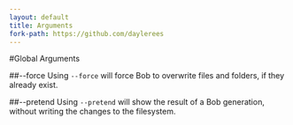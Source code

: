 ```yaml
---
layout: default
title: Arguments
fork-path: https://github.com/daylerees
---
```


#Global Arguments


##--force
Using `--force` will force Bob to overwrite files and folders, if they already exist.

##--pretend
Using `--pretend` will show the result of a Bob generation, without writing the changes to the filesystem.
